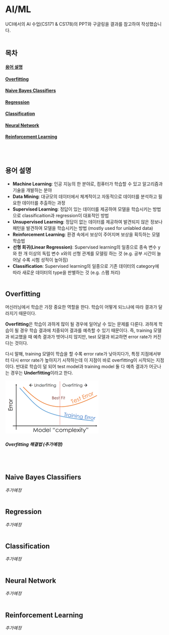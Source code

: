 # AI/ML
UCI에서의 AI 수업(CS171 & CS178)의 PPT와 구글링을 결과를 참고하여 작성했습니다.
</br><br>
## 목차
#### [용어 설명](#용어-설명)

#### [Overfitting](#Overfitting)

#### [Naive Bayes Classifiers](#Naive-Bayes-Classifiers)

#### [Regression](#Regression)

#### [Classification](#Classification)

#### [Neural Network](#Neural-Network)

#### [Reinforcement Learning](#Reinforcement-Learning)
</br><br>

## 용어 설명
* **Machine Learning**: 인공 지능의 한 분야로, 컴퓨터가 학습할 수 있고 알고리즘과 기술을 개발하는 분야
* **Data Mining**: 대규모의 데이터에서 체계적이고 자동적으로 데이터를 분석하고 필요한 데이터를 추출하는 과정
* **Supervised Learning**: 정답이 있는 데이터를 제공하여 모델을 학습시키는 방법으로 classificaition과  regression이 대표적인 방법
* **Unsupervised Learning**: 정답이 없는 데이터를 제공하여 발견되지 않은 정보나 패턴을 발견하여 모델을 학습시키는 방법 (mostly used for unlabled data)
* **Reinforcement Learning**: 환경 속에서 보상이 주어지며 보상을 획득하는 모델 학습법
* **선형 회귀(Linear Regression)**: Supervised learning의 일종으로 종속 변수 y와 한 개 이상의 독립 변수 x와의 선형 관계를 모델링 하는 것 (e.g. 공부 시간이 늘어날 수록 시험 성적이 높아짐)
* **Classification**: Supervised learning의 일종으로 기존 데이터의 category에 따라 새로운 데이터의 type을 판별하는 것 (e.g. 스팸 처리)
</br><br>

## Overfitting
머신러닝에서 학습은 가장 중요한 역할을 한다. 학습이 어떻게 되느냐에 따라 결과가 달라지기 때문이다.

**Overfitting**은 학습이 과하게 많이 될 경우에 일어날 수 있는 문제를 다룬다. 과하게 학습이 될 경우 학습 결과에 치중되어 결과를 예측할 수 있기 때문이다. 즉, training 모델과 비교했을 때 예측 결과가 벗어나지 않지만, test 모델과 비교하면 error rate가 커진다는 것이다.

다시 말해, training 모델이 학습을 할 수록 error rate가 낮아지다가, 특정 지점에서부터 다시 error rate가 높아지기 시작하는데 이 지점이 바로 overfitting이 시작되는 지점이다. 반대로 학습이 덜 되어 test model과 training model 둘 다 예측 결과가 어긋나는 경우는 **Underfitting**이라고 한다.

![Overfitting Graph](../img/overfitting_graph.png)

#### *Overfitting 해결법 (추가예정)*
</br><br>

## Naive Bayes Classifiers
*추가예정*
</br><br>

## Regression
*추가예정*
</br><br>

## Classification
*추가예정*
</br><br>

## Neural Network
*추가예정*
</br><br>

## Reinforcement Learning
*추가예정*
